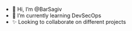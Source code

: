- 👋 Hi, I’m @BarSagiv
- 🌱 I’m currently learning DevSecOps
- ✨ Looking to collaborate on different projects

<!---
BarSagiv/BarSagiv is a ✨ special ✨ repository because its `README.md` (this file) appears on your GitHub profile.
You can click the Preview link to take a look at your changes.
--->
